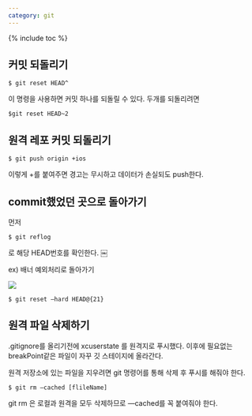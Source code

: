 ```yaml
---
category: git
---
```


{% include toc %}

## 커밋 되돌리기
```$ git reset HEAD^```

이 명령을 사용하면 커밋 하나를 되돌릴 수 있다. 두개를 되돌리려면

```$git reset HEAD~2```

## 원격 레포 커밋 되돌리기
```$ git push origin +ios```

이렇게 +를 붙여주면 경고는 무시하고 데이터가 손실되도 push한다.

## commit했었던 곳으로 돌아가기
먼저

```$ git reflog```

로 해당 HEAD번호를 확인한다.
￼

ex) 배너 예외처리로 돌아가기

![](/images/2017-09-08-post1/1.png?raw=true")

```$ git reset —hard HEAD@{21}```

## 원격 파일 삭제하기

.gitignore를 올리기전에 xcuserstate 를 원격지로 푸시했다.
이후에 필요없는 breakPoint같은 파일이 자꾸 깃 스테이지에 올라간다.

원격 저장소에 있는 파일을 지우려면 git 명령어를 통해 삭제 후 푸시를 해줘야 한다.

```$ git rm —cached [flileName]```

git rm 은 로컬과 원격을 모두 삭제하므로 —cached를 꼭 붙여줘야 한다.



